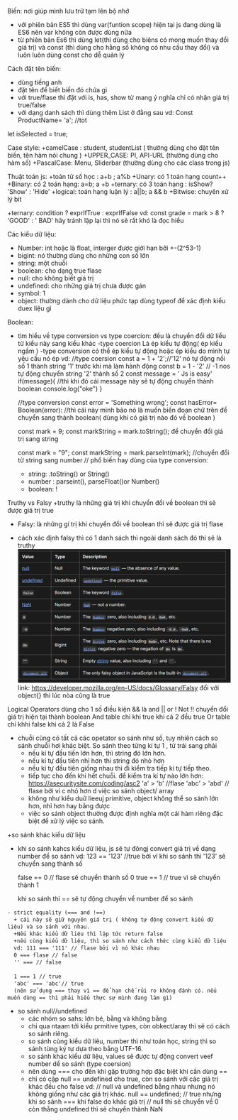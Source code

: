 Biến: nơi giúp mình lưu trữ tạm lên bộ nhớ
+ với phiên bản ES5 thì dùng var(funtion scope) hiện tại js đang dùng là ES6 nên var không còn được dùng nữa
+ từ phiên bản Es6 thì dùng let(thì dùng cho biêns có mong muốn thay đổi giá trị) và const (thì dùng cho hằng số không có nhu cầu thay đổi) và luôn luôn dùng const cho dễ quản lý 

Cách đặt tên biến: 
+ dùng tiếng anh 
 + đặt tên để biết biến đó chứa gì
 + với true/flase thì đặt với is, has, show từ mang ý nghĩa chỉ có nhận giá trị true/false
 + với dạng danh sách thì dùng thêm List ở đằng sau 
 vd: 
 Const ProductName= 'a'; //tot

 let isSelected = true;

Case style:
 +camelCase : student,  studentList ( thường dùng cho đặt tên biến, tên hàm nói chung )
 +UPPER_CASE: PI, API-URL (thường dùng cho hàm số)
 +PascalCase: Menu, Sliderbar (thường dùng cho các class trong js)

Thuật toán js:
 +toán tử số học : a+b ; a%b
 +Unary: có 1 toán hạng count++
 +Binary: có 2 toán hạng: a=b; a +b
 +ternary: có 3 toán hạng : isShow? 'Show' : 'Hide'
 +logical: toán hạng luận lý : a||b; a && b
 +Bitwise: chuyên xử lý bit

  +ternary: condition ? exprIfTrue : exprIfFalse
  vd: const grade = mark > 8 ? 'GOOD' : ' BAD' hãy tránh lặp lại thì nó sẽ rất khó là đọc hiểu 

Các kiểu dữ liệu:
+ Number: int hoặc là float, interger được giới hạn bởi +-(2^53-1)
+ bigint: nó thường dùng cho những con số lớn
+ string: một chuỗi
+ boolean: cho dạng true flase
+ null: cho không biết giá trị 
+ undefined: cho những giá trị chưa được gán
+ symbol: 1 
+ object: thường dành cho dữ liệu phức tạp
dùng typeof để xác định kiểu duex liệu gì

Boolean:
+ tìm hiểu về type conversion vs type coercion: đều là chuyển đổi dữ liểu từ kiểu này sang kiểu khác 
  -type coercion Là ép kiểu tự động( ép kiểu ngầm )
  -type conversion có thể ép kiểu tự động hoặc ép kiểu do mình tự yêu cầu nó ép
  vd: 
  //type coersion 
  const a = 1 + '2';//'12' nó tự động nối  số 1 thành string '1' trước khi mà làm hành động
  const b = 1 - '2' // -1 nos tự động chuyển string '2' thành số 2 
  const message = ' Js is easy'
  if(message){ //thì khi đó cái message này sẽ tự động chuyển thành boolean 
    console.log("oke")
  }

  //type conversion
  const error = 'Something wrong';
  const hasError= Boolean(error): //thì cái này mình bảo nó là muốn biến đoạn chữ trên để chuyển sang thành boolean( dùng khi có giá trị nào đó về boolean )

  const mark = 9;
  const markString = mark.toString(); để chuyển đổi giá trị sang string

  const mark = "9";
  const markString = mark.parseInt(mark); //chuyển đổi từ string sang number
  // phổ biến hay dùng của type conversion:
  + string: .toString() or String()
  + number : parseint(), parseFloat()or Number()
  + boolean: ! 


Truthy vs Falsy
+truthy là những giá trị khi chuyển đổi về boolean thì sẽ được giá trị true 
+ Falsy: là những gí trị khi chuyển đổi về boolean thì sẽ được giá trị flase
 - cách xác định falsy thì có 1 danh sách thì ngoài danh sách đó thì sẽ là truthy
 ![Alt text](image.png)
 link: https://developer.mozilla.org/en-US/docs/Glossary/Falsy
 đối với object{} thì lúc nòa cũng là true

Logical Operators
 dùng cho 1 số điều kiện  && là and
                          || or
                          ! Not
                          !! chuyển đổi giá trị hiện tại thành boolean
                          And table chỉ khi true khi cả 2 đều true
                          Or table chỉ khhi false khi cả 2 là False 
  + chuỗi cũng có tất cả các opetator so sánh như số, tuy nhiên cách so sánh chuỗi hơi khác biệt. So sánh theo từng kí tự 1 , từ trái sang phải 
     - nếu kí tự đầu tiền lớn hơn, thì string đó lớn hơn. 
     - nếu kí tự đầu tiên nhỉ hơn thì string đó nhỏ hơn
     - nếu kí tự đầu tiên giống nhau thì đi kiểm tra tiếp kí tự tiếp theo.
     - tiếp tục cho đến khi hết chuỗi.
     để kiểm tra kí tự nào lớn hơn: https://asecuritysite.com/coding/asc2
     'a' > 'b' //flase
     'abc' > 'abd' // flase bởi vì c nhỏ hơn d
     việc so sánh object/ array
      - không như kiểu duữ lieeuj primitive, object không thể so sánh lớn hơn, nhỉ hơn hay bằng được
      - việc so sánh object thường được định nghĩa một cái hàm riêng đặc biệt để xử lý việc so sánh.

  +so sánh khác kiểu dữ liệu
   - khi so sánh kahcs kiểu dữ liệu, js sẽ tự đôngj convert giá trị về  dạng number để so sánh
     vd: 
     123 == '123' //true bởi vì khi so sánh thì '123' sẽ chuyển sang thành số

     false == 0 // flase sẽ chuyển thành số 0 
     true == 1 // true vì sẽ chuyển thành 1

     khi so sánh thì == sẽ tự động chuyển về number để so sánh

    - strict equality (=== and !==)
      + cái này sẽ giữ nguyên giá trị ( không tự động convert kiểu dữ liệu) và so sánh với nhau.
      +Nếu khác kiểu dữ liệu thì lập tức return false
      +nếu cùng kiểu dữ liệu, thì so sánh như cách thức cùng kiểu dữ liệu
      vd: 111 === '111' // flase bởi vì nó khác nhau
      0 === flase // false 
      '' === // false

      1 === 1 // true
      'abc' === 'abc'// true
      (nên sử dụng === thay vì == để hạn chế rủi ro không đánh có. nếu muốn dùng == thì phải hiểu thực sự mình đang làm gì)
  + so sánh null//undefined
    - các nhóm so sahs: lớn bé, bằng và không bằng
    - chỉ qua ntaam tới kiểu prmitive types, còn obkect/aray thì sẽ có cách so sánh riêng.
    - so sánh cùng kiểu dữ liêu, number thì như toán học, string thì so sánh từng ký tự dựa theo bẳng UTF-16.
    - so sánh khác kiểu dữ liệu, values sẽ được tự động convert veef number dể so sánh (type coersion)
    - nên dùng === cho đến khi gặp trường hợp đặc biệt  khi cần dùng ==
    - chỉ có cặp null == undefined cho true, còn so sánh với các giá trị khác đều cho false 
    vd:
    // null và undefined bằng nhau nhưng nó không giống như các giá trị khác.
    null == undefined; // true
    nhưng khi so sánh === khi false do khác giá trị
    // null thì sẽ chuyển về 0 còn thằng undefined thì sẽ chuyển thành NaN
    
    
        
     
     







